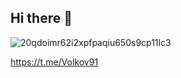 ## Hi there 👋

![20qdoimr62i2xpfpaqiu650s9cp11lc3](https://github.com/user-attachments/assets/9434ed3d-0474-4e85-9611-74c647fd7985)


https://t.me/Volkov91
<!--
**Volkov1991/Volkov1991** is a ✨ _special_ ✨ repository because its `README.md` (this file) appears on your GitHub profile.

Here are some ideas to get you started:

 🔭 I’m currently working on ...
- 🌱 I’m currently learning ...
- 👯 I’m looking to collaborate on ...
- 🤔 I’m looking for help with ...
- 💬 Ask me about ...
- 📫 How to reach me: ...
- 😄 Pronouns: ...![Uploading 20qdoimr62i2xpfpaqiu650s9cp11lc3.png…]()

- ⚡ Fun fact: ...
-->
